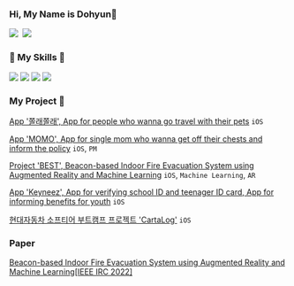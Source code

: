<h3 align="left">Hi, My Name is Dohyun👋</h3>

<p align="left">
<a href="mailto:a01054140593@gmail.com"><img src="https://img.shields.io/badge/Gmail-d14836?style=flat-square&logo=Gmail&logoColor=white&link=a01054140593@gmail.com"/></a>&nbsp
<a href="https://www.linkedin.com/in/dohyun-chung-4989a5228/"><img src="https://img.shields.io/badge/LinkedIn-0077B5?style=flat-square&logo=linkedin&logoColor=white&link=https://www.linkedin.com/in/dohyun-chung-4989a5228/"/></a>&nbsp
</p>


<h3 align="left">🔨 My Skills 🔨</h3>

<p align="left">
<img src="https://img.shields.io/badge/Swift-F05138?style=flat-square&logo=Swift&logoColor=white"/></a>
<img src="https://img.shields.io/badge/C/C++-000000?style=flat-square&logo=C&logoColor=white"/></a>
<img src="https://img.shields.io/badge/Python-3670A0?style=flat-square&logo=Python&logoColor=white"/></a>
<img src="https://img.shields.io/badge/Pytorch-EE4C2C?style=flat-square&logo=Pytorch&logoColor=white"/></a>

</p>

<h3 align="left">My Project 🐤 </h3>

[App '쫄래쫄래', App for people who wanna go travel with their pets](https://github.com/PET-P/zollezolle_ios) `iOS`


[App 'MOMO', App for single mom who wanna get off their chests and inform the policy](https://github.com/Moms-Touch/MOMO) `iOS`, `PM`


[Project 'BEST', Beacon-based Indoor Fire Evacuation System using Augmented Reality and Machine Learning](https://github.com/BeaconAR/BEST) `iOS`, `Machine Learning`, `AR`

[App 'Keyneez', App for verifying school ID and teenager ID card, App for informing benefits for youth](https://github.com/Keyneez/Keyneez-iOS) `iOS`


[현대자동차 소프티어 부트캠프 프로젝트 'CartaLog'](https://github.com/softeerbootcamp-2nd/H2-O) `iOS`


<h3 align="left">Paper</h3>


[Beacon-based Indoor Fire Evacuation System using Augmented Reality and Machine Learning[IEEE IRC 2022]](https://ieeexplore.ieee.org/document/10022324)

</div>

